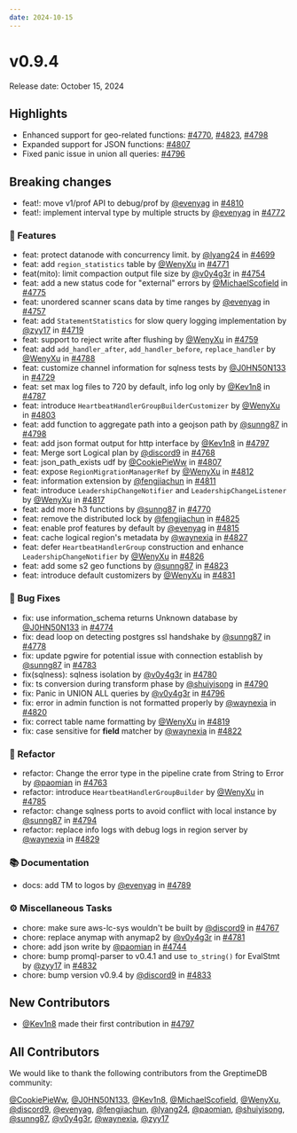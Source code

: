 ```yaml
---
date: 2024-10-15
---
```


# v0.9.4

Release date: October 15, 2024

## Highlights

- Enhanced support for geo-related functions: [#4770](https://github.com/GreptimeTeam/greptimedb/pull/4770), [#4823](https://github.com/GreptimeTeam/greptimedb/pull/4823), [#4798](https://github.com/GreptimeTeam/greptimedb/pull/4798)
- Expanded support for JSON functions: [#4807](https://github.com/GreptimeTeam/greptimedb/pull/4807)
- Fixed panic issue in union all queries: [#4796](https://github.com/GreptimeTeam/greptimedb/pull/4796)


## Breaking changes

* feat!: move v1/prof API to debug/prof by [@evenyag](https://github.com/evenyag) in [#4810](https://github.com/GreptimeTeam/greptimedb/pull/4810)
* feat!: implement interval type by multiple structs by [@evenyag](https://github.com/evenyag) in [#4772](https://github.com/GreptimeTeam/greptimedb/pull/4772)

### 🚀 Features

* feat: protect datanode with concurrency limit. by [@lyang24](https://github.com/lyang24) in [#4699](https://github.com/GreptimeTeam/greptimedb/pull/4699)
* feat: add `region_statistics` table by [@WenyXu](https://github.com/WenyXu) in [#4771](https://github.com/GreptimeTeam/greptimedb/pull/4771)
* feat(mito): limit compaction output file size by [@v0y4g3r](https://github.com/v0y4g3r) in [#4754](https://github.com/GreptimeTeam/greptimedb/pull/4754)
* feat: add a new status code for "external" errors by [@MichaelScofield](https://github.com/MichaelScofield) in [#4775](https://github.com/GreptimeTeam/greptimedb/pull/4775)
* feat: unordered scanner scans data by time ranges by [@evenyag](https://github.com/evenyag) in [#4757](https://github.com/GreptimeTeam/greptimedb/pull/4757)
* feat: add `StatementStatistics` for slow query logging implementation by [@zyy17](https://github.com/zyy17) in [#4719](https://github.com/GreptimeTeam/greptimedb/pull/4719)
* feat: support to reject write after flushing by [@WenyXu](https://github.com/WenyXu) in [#4759](https://github.com/GreptimeTeam/greptimedb/pull/4759)
* feat: add `add_handler_after`, `add_handler_before`, `replace_handler` by [@WenyXu](https://github.com/WenyXu) in [#4788](https://github.com/GreptimeTeam/greptimedb/pull/4788)
* feat: customize channel information for sqlness tests by [@J0HN50N133](https://github.com/J0HN50N133) in [#4729](https://github.com/GreptimeTeam/greptimedb/pull/4729)
* feat: set max log files to 720 by default, info log only by [@Kev1n8](https://github.com/Kev1n8) in [#4787](https://github.com/GreptimeTeam/greptimedb/pull/4787)
* feat: introduce `HeartbeatHandlerGroupBuilderCustomizer` by [@WenyXu](https://github.com/WenyXu) in [#4803](https://github.com/GreptimeTeam/greptimedb/pull/4803)
* feat: add function to aggregate path into a geojson path by [@sunng87](https://github.com/sunng87) in [#4798](https://github.com/GreptimeTeam/greptimedb/pull/4798)
* feat: add json format output for http interface by [@Kev1n8](https://github.com/Kev1n8) in [#4797](https://github.com/GreptimeTeam/greptimedb/pull/4797)
* feat: Merge sort Logical plan by [@discord9](https://github.com/discord9) in [#4768](https://github.com/GreptimeTeam/greptimedb/pull/4768)
* feat: json_path_exists udf by [@CookiePieWw](https://github.com/CookiePieWw) in [#4807](https://github.com/GreptimeTeam/greptimedb/pull/4807)
* feat: expose `RegionMigrationManagerRef` by [@WenyXu](https://github.com/WenyXu) in [#4812](https://github.com/GreptimeTeam/greptimedb/pull/4812)
* feat: information extension by [@fengjiachun](https://github.com/fengjiachun) in [#4811](https://github.com/GreptimeTeam/greptimedb/pull/4811)
* feat: introduce `LeadershipChangeNotifier` and `LeadershipChangeListener` by [@WenyXu](https://github.com/WenyXu) in [#4817](https://github.com/GreptimeTeam/greptimedb/pull/4817)
* feat: add more h3 functions by [@sunng87](https://github.com/sunng87) in [#4770](https://github.com/GreptimeTeam/greptimedb/pull/4770)
* feat: remove the distributed lock by [@fengjiachun](https://github.com/fengjiachun) in [#4825](https://github.com/GreptimeTeam/greptimedb/pull/4825)
* feat: enable prof features by default by [@evenyag](https://github.com/evenyag) in [#4815](https://github.com/GreptimeTeam/greptimedb/pull/4815)
* feat: cache logical region's metadata by [@waynexia](https://github.com/waynexia) in [#4827](https://github.com/GreptimeTeam/greptimedb/pull/4827)
* feat: defer `HeartbeatHandlerGroup` construction  and enhance `LeadershipChangeNotifier` by [@WenyXu](https://github.com/WenyXu) in [#4826](https://github.com/GreptimeTeam/greptimedb/pull/4826)
* feat: add some s2 geo functions by [@sunng87](https://github.com/sunng87) in [#4823](https://github.com/GreptimeTeam/greptimedb/pull/4823)
* feat: introduce default customizers by [@WenyXu](https://github.com/WenyXu) in [#4831](https://github.com/GreptimeTeam/greptimedb/pull/4831)

### 🐛 Bug Fixes

* fix: use information_schema returns Unknown database  by [@J0HN50N133](https://github.com/J0HN50N133) in [#4774](https://github.com/GreptimeTeam/greptimedb/pull/4774)
* fix: dead loop on detecting postgres ssl handshake by [@sunng87](https://github.com/sunng87) in [#4778](https://github.com/GreptimeTeam/greptimedb/pull/4778)
* fix: update pgwire for potential issue with connection establish by [@sunng87](https://github.com/sunng87) in [#4783](https://github.com/GreptimeTeam/greptimedb/pull/4783)
* fix(sqlness): sqlness isolation by [@v0y4g3r](https://github.com/v0y4g3r) in [#4780](https://github.com/GreptimeTeam/greptimedb/pull/4780)
* fix: ts conversion during transform phase by [@shuiyisong](https://github.com/shuiyisong) in [#4790](https://github.com/GreptimeTeam/greptimedb/pull/4790)
* fix: Panic in UNION ALL queries by [@v0y4g3r](https://github.com/v0y4g3r) in [#4796](https://github.com/GreptimeTeam/greptimedb/pull/4796)
* fix: error in admin function is not formatted properly by [@waynexia](https://github.com/waynexia) in [#4820](https://github.com/GreptimeTeam/greptimedb/pull/4820)
* fix: correct table name formatting by [@WenyXu](https://github.com/WenyXu) in [#4819](https://github.com/GreptimeTeam/greptimedb/pull/4819)
* fix: case sensitive for __field__ matcher by [@waynexia](https://github.com/waynexia) in [#4822](https://github.com/GreptimeTeam/greptimedb/pull/4822)

### 🚜 Refactor

* refactor: Change the error type in the pipeline crate from String to Error by [@paomian](https://github.com/paomian) in [#4763](https://github.com/GreptimeTeam/greptimedb/pull/4763)
* refactor: introduce `HeartbeatHandlerGroupBuilder` by [@WenyXu](https://github.com/WenyXu) in [#4785](https://github.com/GreptimeTeam/greptimedb/pull/4785)
* refactor: change sqlness ports to avoid conflict with local instance by [@sunng87](https://github.com/sunng87) in [#4794](https://github.com/GreptimeTeam/greptimedb/pull/4794)
* refactor: replace info logs with debug logs in region server by [@waynexia](https://github.com/waynexia) in [#4829](https://github.com/GreptimeTeam/greptimedb/pull/4829)

### 📚 Documentation

* docs: add TM to logos by [@evenyag](https://github.com/evenyag) in [#4789](https://github.com/GreptimeTeam/greptimedb/pull/4789)

### ⚙️ Miscellaneous Tasks

* chore: make sure aws-lc-sys wouldn't be built by [@discord9](https://github.com/discord9) in [#4767](https://github.com/GreptimeTeam/greptimedb/pull/4767)
* chore: replace anymap with anymap2 by [@v0y4g3r](https://github.com/v0y4g3r) in [#4781](https://github.com/GreptimeTeam/greptimedb/pull/4781)
* chore: add json write by [@paomian](https://github.com/paomian) in [#4744](https://github.com/GreptimeTeam/greptimedb/pull/4744)
* chore: bump promql-parser to v0.4.1 and use `to_string()` for EvalStmt by [@zyy17](https://github.com/zyy17) in [#4832](https://github.com/GreptimeTeam/greptimedb/pull/4832)
* chore: bump version v0.9.4 by [@discord9](https://github.com/discord9) in [#4833](https://github.com/GreptimeTeam/greptimedb/pull/4833)

## New Contributors

* [@Kev1n8](https://github.com/Kev1n8) made their first contribution in [#4797](https://github.com/GreptimeTeam/greptimedb/pull/4797)

## All Contributors

We would like to thank the following contributors from the GreptimeDB community:

[@CookiePieWw](https://github.com/CookiePieWw), [@J0HN50N133](https://github.com/J0HN50N133), [@Kev1n8](https://github.com/Kev1n8), [@MichaelScofield](https://github.com/MichaelScofield), [@WenyXu](https://github.com/WenyXu), [@discord9](https://github.com/discord9), [@evenyag](https://github.com/evenyag), [@fengjiachun](https://github.com/fengjiachun), [@lyang24](https://github.com/lyang24), [@paomian](https://github.com/paomian), [@shuiyisong](https://github.com/shuiyisong), [@sunng87](https://github.com/sunng87), [@v0y4g3r](https://github.com/v0y4g3r), [@waynexia](https://github.com/waynexia), [@zyy17](https://github.com/zyy17)


